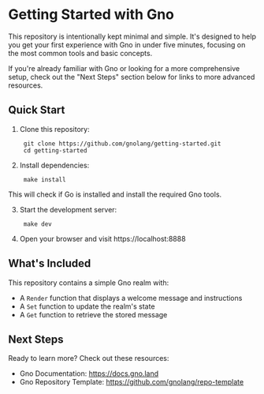 # Getting Started with Gno

This repository is intentionally kept minimal and simple. It's designed to help
you get your first experience with Gno in under five minutes, focusing on the
most common tools and basic concepts.

If you're already familiar with Gno or looking for a more comprehensive setup,
check out the "Next Steps" section below for links to more advanced resources.

## Quick Start

1. Clone this repository:

        git clone https://github.com/gnolang/getting-started.git
        cd getting-started

2. Install dependencies:

        make install

This will check if Go is installed and install the required Gno tools.

3. Start the development server:

        make dev

4. Open your browser and visit https://localhost:8888

## What's Included

This repository contains a simple Gno realm with:
- A `Render` function that displays a welcome message and instructions
- A `Set` function to update the realm's state
- A `Get` function to retrieve the stored message

## Next Steps

Ready to learn more? Check out these resources:

- Gno Documentation: https://docs.gno.land
- Gno Repository Template: https://github.com/gnolang/repo-template
<!--- Gno by Examples: https://github.com/gnolang/by-examples-->
